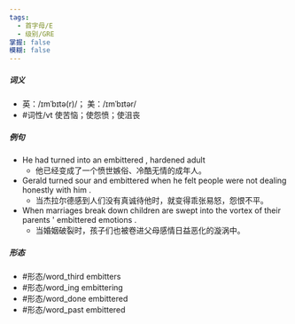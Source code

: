 ```yaml
---
tags:
  - 首字母/E
  - 级别/GRE
掌握: false
模糊: false
---
```

##### 词义
- 英：/ɪmˈbɪtə(r)/； 美：/ɪmˈbɪtər/
- #词性/vt  使苦恼；使怨愤；使沮丧
##### 例句
- He had turned into an embittered , hardened adult
	- 他已经变成了一个愤世嫉俗、冷酷无情的成年人。
- Gerald turned sour and embittered when he felt people were not dealing honestly with him .
	- 当杰拉尔德感到人们没有真诚待他时，就变得乖张易怒，怨恨不平。
- When marriages break down children are swept into the vortex of their parents ' embittered emotions .
	- 当婚姻破裂时，孩子们也被卷进父母感情日益恶化的漩涡中。
##### 形态
- #形态/word_third embitters
- #形态/word_ing embittering
- #形态/word_done embittered
- #形态/word_past embittered
